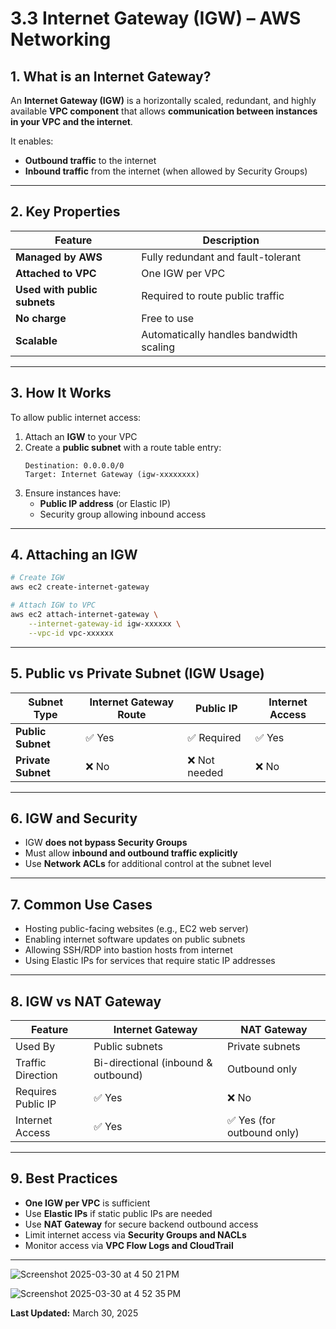 
# 3.3 Internet Gateway (IGW) – AWS Networking

## 1. What is an Internet Gateway?

An **Internet Gateway (IGW)** is a horizontally scaled, redundant, and highly available **VPC component** that allows **communication between instances in your VPC and the internet**.

It enables:
- **Outbound traffic** to the internet
- **Inbound traffic** from the internet (when allowed by Security Groups)

---

## 2. Key Properties

| Feature                   | Description                                              |
|---------------------------|----------------------------------------------------------|
| **Managed by AWS**        | Fully redundant and fault-tolerant                       |
| **Attached to VPC**       | One IGW per VPC                                          |
| **Used with public subnets** | Required to route public traffic                      |
| **No charge**             | Free to use                                              |
| **Scalable**              | Automatically handles bandwidth scaling                  |

---

## 3. How It Works

To allow public internet access:
1. Attach an **IGW** to your VPC
2. Create a **public subnet** with a route table entry:
   ```
   Destination: 0.0.0.0/0
   Target: Internet Gateway (igw-xxxxxxxx)
   ```
3. Ensure instances have:
   - **Public IP address** (or Elastic IP)
   - Security group allowing inbound access

---

## 4. Attaching an IGW

```bash
# Create IGW
aws ec2 create-internet-gateway

# Attach IGW to VPC
aws ec2 attach-internet-gateway \
    --internet-gateway-id igw-xxxxxx \
    --vpc-id vpc-xxxxxx
```

---

## 5. Public vs Private Subnet (IGW Usage)

| Subnet Type     | Internet Gateway Route | Public IP | Internet Access |
|------------------|------------------------|-----------|------------------|
| **Public Subnet**| ✅ Yes                | ✅ Required | ✅ Yes          |
| **Private Subnet**| ❌ No                | ❌ Not needed | ❌ No          |

---

## 6. IGW and Security

- IGW **does not bypass Security Groups**
- Must allow **inbound and outbound traffic explicitly**
- Use **Network ACLs** for additional control at the subnet level

---

## 7. Common Use Cases

- Hosting public-facing websites (e.g., EC2 web server)
- Enabling internet software updates on public subnets
- Allowing SSH/RDP into bastion hosts from internet
- Using Elastic IPs for services that require static IP addresses

---

## 8. IGW vs NAT Gateway

| Feature               | Internet Gateway                  | NAT Gateway                          |
|------------------------|-----------------------------------|---------------------------------------|
| Used By               | Public subnets                    | Private subnets                       |
| Traffic Direction     | Bi-directional (inbound & outbound) | Outbound only                        |
| Requires Public IP    | ✅ Yes                            | ❌ No                                 |
| Internet Access       | ✅ Yes                            | ✅ Yes (for outbound only)           |

---

## 9. Best Practices

- **One IGW per VPC** is sufficient
- Use **Elastic IPs** if static public IPs are needed
- Use **NAT Gateway** for secure backend outbound access
- Limit internet access via **Security Groups and NACLs**
- Monitor access via **VPC Flow Logs and CloudTrail**

---
![Screenshot 2025-03-30 at 4 50 21 PM](https://github.com/user-attachments/assets/e697af61-9763-481d-96df-fc2f9eaef0e2)

![Screenshot 2025-03-30 at 4 52 35 PM](https://github.com/user-attachments/assets/af461934-0123-46d9-9657-b166fd0d7293)

**Last Updated:** March 30, 2025
